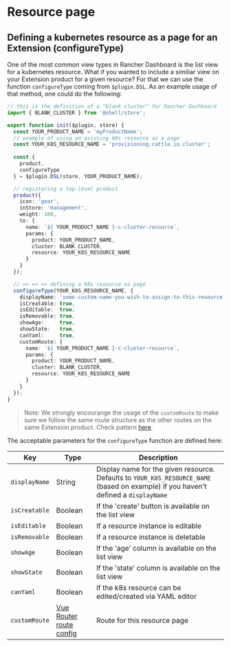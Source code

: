 # Resource page

## Defining a kubernetes resource as a page for an Extension (configureType)
One of the most common view types in Rancher Dashboard is the list view for a kubernetes resource. What if you wanted to include a similiar view on your Extension product for a given resource? For that we can use the function `configureType` coming from `$plugin.DSL`. As an example usage of that method, one could do the following:

```ts
// this is the definition of a "blank cluster" for Rancher Dashboard
import { BLANK_CLUSTER } from '@shell/store';

export function init($plugin, store) {
  const YOUR_PRODUCT_NAME = 'myProductName';
  // example of using an existing k8s resource as a page
  const YOUR_K8S_RESOURCE_NAME = 'provisioning.cattle.io.cluster';
  
  const { 
    product,
    configureType
  } = $plugin.DSL(store, YOUR_PRODUCT_NAME);

  // registering a top-level product
  product({
    icon: 'gear',
    inStore: 'management',
    weight: 100,
    to: {
      name: `${ YOUR_PRODUCT_NAME }-c-cluster-resource`,
      params: {
        product: YOUR_PRODUCT_NAME,
        cluster: BLANK_CLUSTER,
        resource: YOUR_K8S_RESOURCE_NAME
      }
    }
  });

  // => => => defining a k8s resource as page
  configureType(YOUR_K8S_RESOURCE_NAME, {
    displayName: 'some-custom-name-you-wish-to-assign-to-this-resource',
    isCreatable: true,
    isEditable:  true,
    isRemovable: true,
    showAge:     true,
    showState:   true,
    canYaml:     true,
    customRoute: {
      name: `${ YOUR_PRODUCT_NAME }-c-cluster-resource`,
      params: {
        product: YOUR_PRODUCT_NAME,
        cluster: BLANK_CLUSTER,
        resource: YOUR_K8S_RESOURCE_NAME
      }
    }
  });
}
```

> Note: We strongly encourange the usage of the `customRoute` to make sure we follow the same route structure as the other routes on the same Extension product. Check pattern [here](#overview-on-routing-structure-for-a-top-level-extension-product).

The acceptable parameters for the `configureType` function are defined here:

| Key | Type | Description |
| --- | --- | --- |
|`displayName`| String | Display name for the given resource. Defaults to `YOUR_K8S_RESOURCE_NAME` (based on example) if you haven't defined a `displayName`  |
|`isCreatable`| Boolean | If the 'create' button is available on the list view |
|`isEditable`| Boolean | If a resource instance is editable |
|`isRemovable`| Boolean | If a resource instance is deletable |
|`showAge`| Boolean | If the 'age' column is available on the list view |
|`showState`| Boolean | If the 'state' column is available on the list view |
|`canYaml`| Boolean | If the k8s resource can be edited/created via YAML editor |
| `customRoute` | [Vue Router route config](https://v3.router.vuejs.org/api/#routes) |  Route for this resource page |
